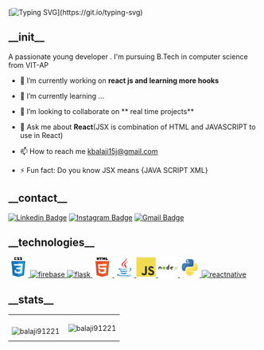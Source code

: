 [![Typing SVG](https://readme-typing-svg.demolab.com?font=Fira+Code&weight=500&pause=1000&color=F718BE&width=600&height=60&lines=Hi%2C+there%F0%9F%91%8B+Balaji+here!)](https://git.io/typing-svg)


## \_\_init__

A passionate young developer . I'm pursuing B.Tech in computer science from VIT-AP


- 🔭 I’m currently working on **react js and learning more hooks**

- 🌱 I’m currently learning ...

- 👯 I’m looking to collaborate on **  real time projects**

- 💬 Ask me about **React**(JSX is combination of HTML and JAVASCRIPT to use in React)
- 📫 How to reach me kbalaji15j@gmail.com
- ⚡ Fun fact: Do you know JSX means {JAVA SCRIPT XML}

## \_\_contact__
[![Linkedin Badge](https://img.shields.io/badge/-KelavathBalajiNaik-blue?style=flat-square&logo=Linkedin&logoColor=white&link=https://www.linkedin.com/in/kelavath-balaji-naik-9952761a7/)](https://www.linkedin.com/in/kelavath-balaji-naik-9952761a7/)
[![Instagram Badge](https://img.shields.io/badge/-sleepyfellow91221-purple?style=flat-square&logo=instagram&logoColor=white&link=https://www.instagram.com/sleepy_fellow_91221//)](https://www.instagram.com/sleepy_fellow_91221/)
[![Gmail Badge](https://img.shields.io/badge/-kbalaji15j@gmail.com-c14438?style=flat-square&logo=Gmail&logoColor=white&link=mailto:kbalaji15j@gmail.com)](mailto:kbalaji15j@gmail.com)

## \_\_technologies__

<p align="left"> <a href="https://www.w3schools.com/css/" target="_blank" rel="noreferrer"> <img src="https://raw.githubusercontent.com/devicons/devicon/master/icons/css3/css3-original-wordmark.svg" alt="css3" width="40" height="40"/> </a> <a href="https://firebase.google.com/" target="_blank" rel="noreferrer"> <img src="https://www.vectorlogo.zone/logos/firebase/firebase-icon.svg" alt="firebase" width="40" height="40"/> </a> <a href="https://flask.palletsprojects.com/" target="_blank" rel="noreferrer"> <img src="https://www.vectorlogo.zone/logos/pocoo_flask/pocoo_flask-icon.svg" alt="flask" width="40" height="40"/> </a> <a href="https://www.w3.org/html/" target="_blank" rel="noreferrer"> <img src="https://raw.githubusercontent.com/devicons/devicon/master/icons/html5/html5-original-wordmark.svg" alt="html5" width="40" height="40"/> </a> <a href="https://www.java.com" target="_blank" rel="noreferrer"> <img src="https://raw.githubusercontent.com/devicons/devicon/master/icons/java/java-original.svg" alt="java" width="40" height="40"/> </a> <a href="https://developer.mozilla.org/en-US/docs/Web/JavaScript" target="_blank" rel="noreferrer"> <img src="https://raw.githubusercontent.com/devicons/devicon/master/icons/javascript/javascript-original.svg" alt="javascript" width="40" height="40"/> </a> <a href="https://nodejs.org" target="_blank" rel="noreferrer"> <img src="https://raw.githubusercontent.com/devicons/devicon/master/icons/nodejs/nodejs-original-wordmark.svg" alt="nodejs" width="40" height="40"/> </a> <a href="https://www.python.org" target="_blank" rel="noreferrer"> <img src="https://raw.githubusercontent.com/devicons/devicon/master/icons/python/python-original.svg" alt="python" width="40" height="40"/> </a> <a href="https://reactnative.dev/" target="_blank" rel="noreferrer"> <img src="https://reactnative.dev/img/header_logo.svg" alt="reactnative" width="40" height="40"/> </a> </p>

## \_\_stats__

<table>
  <tr>
   <td><p><img align="left" src="https://github-readme-stats.vercel.app/api/top-langs?username=balaji91221&show_icons=true&locale=en&layout=compact" alt="balaji91221" /></p></td>
    <td><p>&nbsp;<img align="center" src="https://github-readme-stats.vercel.app/api?username=balaji91221&show_icons=true&locale=en" alt="balaji91221" /></p></td>
   </tr>
</table>

